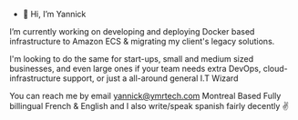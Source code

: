 - 👋 Hi, I’m Yannick

I’m currently working on developing and deploying Docker based infrastructure to Amazon ECS & migrating my client's legacy solutions.

I'm looking to do the same for start-ups, small and medium sized businesses, and even large ones if your team needs extra DevOps, cloud-infrastructure support, or just a all-around general I.T Wizard

You can reach me by email yannick@ymrtech.com
Montreal Based
Fully billingual French & English and I also write/speak spanish fairly decently
✌️
